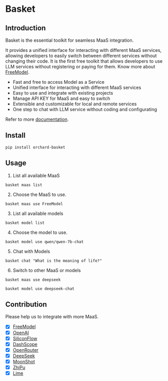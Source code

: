 # Basket

## Introduction

Basket is the essential toolkit for seamless MaaS integration.

It provides a unified interface for interacting with different MaaS services, allowing developers to easily switch between different services without changing their code. It is the first free toolkit that allows developers to use LLM services without registering or paying for them. Know more about [FreeModel](https://github.com/OrchardUniverse/FreeModel).

- Fast and free to access Model as a Service
- Unified interface for interacting with different MaaS services
- Easy to use and integrate with existing projects
- Manage API KEY for MaaS and easy to switch
- Extensible and customizable for local and remote services
- One step to chat with LLM service without coding and configurating

Refer to more [documentation](https://orchardai.github.io/basket/).


## Install

```
pip install orchard-basket
```

## Usage

1. List all available MaaS

```
basket maas list
```

2. Choose the MaaS to use.

```
basket maas use FreeModel
```

3. List all available models

```
basket model list
```

4. Choose the model to use.

```
basket model use qwen/qwen-7b-chat
```

5. Chat with Models

```
basket chat "What is the meaning of life?"
```

6. Switch to other MaaS or models

```
basket maas use deepseek

basket model use deepseek-chat
```

## Contribution

Please help us to integrate with more MaaS.

- [x] [FreeModel](https://github.com/OrchardUniverse/FreeModel)
- [x] [OpenAI](https://platform.openai.com/)
- [x] [SiliconFlow](https://siliconflow.cn/siliconcloud)
- [x] [DashScope](https://dashscope.aliyun.com/)
- [x] [OpenRouter](https://openrouter.ai/)
- [x] [DeepSeek](https://platform.deepseek.com/)
- [x] [MoonShot](https://platform.moonshot.cn/)
- [x] [ZhiPu](https://maas.aminer.cn/)
- [x] [Lime](https://github.com/OrchardUniverse/lime)
